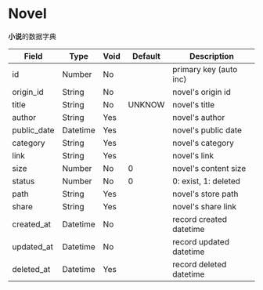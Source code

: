# Novel

**小说**的数据字典

| Field       | Type     | Void | Default | Description             |
| ----------- | -------- | ---- | ------- | ----------------------- |
| id          | Number   | No   |         | primary key (auto inc)  |
| origin_id   | String   | No   |         | novel's origin id       |
| title       | String   | No   | UNKNOW  | novel's title           |
| author      | String   | Yes  |         | novel's author          |
| public_date | Datetime | Yes  |         | novel's public date     |
| category    | String   | Yes  |         | novel's category        |
| link        | String   | Yes  |         | novel's link            |
| size        | Number   | No   | 0       | novel's content size    |
| status      | Number   | No   | 0       | 0: exist, 1: deleted    |
| path        | String   | Yes  |         | novel's store path      |
| share       | String   | Yes  |         | novel's share link      |
| created_at  | Datetime | No   |         | record created datetime |
| updated_at  | Datetime | No   |         | record updated datetime |
| deleted_at  | Datetime | Yes  |         | record deleted datetime |

